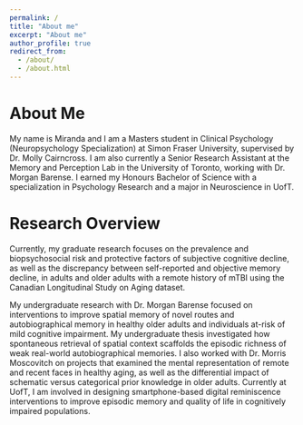 ```yaml
---
permalink: /
title: "About me"
excerpt: "About me"
author_profile: true
redirect_from: 
  - /about/
  - /about.html
---
```


About Me
======
My name is Miranda and I am a Masters student in Clinical Psychology (Neuropsychology Specialization) at Simon Fraser University, supervised by Dr. Molly Cairncross. I am also currently a Senior Research Assistant at the Memory and Perception Lab in the University of Toronto, working with Dr. Morgan Barense. I earned my Honours Bachelor of Science with a specialization in Psychology Research and a major in Neuroscience in UofT.

Research Overview
======
Currently, my graduate research focuses on the prevalence and biopsychosocial risk and protective factors of subjective cognitive decline, as well as the discrepancy between self-reported and objective memory decline, in adults and older adults with a remote history of mTBI using the Canadian Longitudinal Study on Aging dataset. 

My undergraduate research with Dr. Morgan Barense focused on interventions to improve spatial memory of novel routes and autobiographical memory in healthy older adults and individuals at-risk of mild cognitive impairment. My undergraduate thesis investigated how spontaneous retrieval of spatial context scaffolds the episodic richness of weak real-world autobiographical memories. I also worked with Dr. Morris Moscovitch on projects that examined the mental representation of remote and recent faces in  healthy aging, as well as the differential impact of schematic versus categorical prior knowledge in older adults. Currently at UofT, I am involved in designing smartphone-based digital reminiscence interventions to improve episodic memory and quality of life in cognitively impaired populations.
